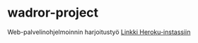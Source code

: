 # wadror-project
Web-palvelinohjelmoinnin harjoitustyö
[Linkki Heroku-instassiin](https://recordshopc.herokuapp.com/)
